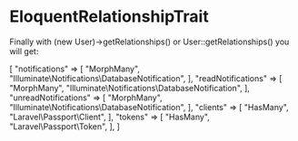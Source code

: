 # EloquentRelationshipTrait

Finally with (new User)->getRelationships() or User::getRelationships() you will get:

[
 "notifications" => [
   "MorphMany",
   "Illuminate\Notifications\DatabaseNotification",
 ],
 "readNotifications" => [
   "MorphMany",
   "Illuminate\Notifications\DatabaseNotification",
 ],
 "unreadNotifications" => [
   "MorphMany",
   "Illuminate\Notifications\DatabaseNotification",
 ],
 "clients" => [
   "HasMany",
   "Laravel\Passport\Client",
 ],
 "tokens" => [
   "HasMany",
   "Laravel\Passport\Token",
 ],
]
